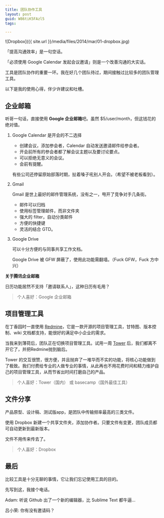 ```yaml
---
title: 团队协作工具
layout: post
guid: W86tiK5FAzl5
tags:

---
```


<span class="image-800">![Dropbox]({{ site.url }}/media/files/2014/mar/01-dropbox.jpg)</span>

「提高沟通效率」是一句空话。

「必须使用 Google Calendar 发起会议邀请」则是一个改善沟通的大实话。

工具是团队协作的重要一环。我在好几个团队待过，期间接触过比较多的团队管理工具。

以下是我的使用心得，伴少许建议和吐槽。

## 企业邮箱

听哥一句话，直接使用 **Google 企业邮箱**吧。虽然 $5/user/month，但这钱花的绝对值。

1. Google Calendar 是开会的不二选择
        
    * 创建会议，添加参会者，Calendar 自动发送邀请邮件给参会者。
    * 开会前所有的参会者都了解会议主题以及要讨论要点。
    * 可以拒绝无意义的会议。
    * 会前有提醒。
 
     有些公司还停留原始部落时期，扯着嗓子吼别人开会。（希望不被老板看到）。
     
2. Gmail

    Gmail 是世上最好的邮件管理系统，没有之一，甩开了竞争对手几条街。
    
    * 邮件可以归档
    * 使用标签管理邮件，而非文件夹
    * 强大的 filter，自动分类邮件
    * 方便的快捷键
    * 灵活的结合 GTD。
     
3. Google Drive

    可以十分方便的与同事共享工作文档。
    
    Google Drive 被 GFW 屏蔽了，使用此功能需翻墙。（Fuck GFW，Fuck 方中兴）


**关于腾讯企业邮箱**

日历功能居然不支持「邀请联系人」，这种日历有毛用？

> 个人喜好：Google 企业邮箱

## 项目管理工具

在丁香园时一直使用 [Redmine](http://www.redmine.org)，它是一款开源的项目管理工具，甘特图、版本控制、wiki 文档都支持，能很好的满足中小企业的需求。

当我来到薄荷后，团队正在切换项目管理工具。试用一周 [Tower](https://tower.im) 后，我们都离不开它了，并把Redmine抛到脑后。

Tower 的交互很赞，很方便，并且抛弃了一堆华而不实的功能，将核心功能做到了极致。我们付费给专业的人做专业的事情，从此再也不用花费时间和精力维护自己的项目管理工具，从而节省出时间打磨自己的产品。

> 个人喜好：Tower（国内） 或 basecamp（国外最佳工具）  

## 文件分享

产品原型、设计稿、测试版app，是团队中传输频率最高的三类文件。

使用 Dropbox 新建一个共享文件夹，添加协作者。只要文件有变更，团队成员都可自动更新到最新版本。

文件不用传来传去了。

> 个人喜好：Dropbox

## 最后

比较工具是十分无聊的事情，它让我们忘记使用工具的目的。

先写到这，我接个电话。

Adam: 听说 Github 出了一个新的编辑器，比 Sublime Text 都牛逼...

吕小荣: 你有没有邀请码？